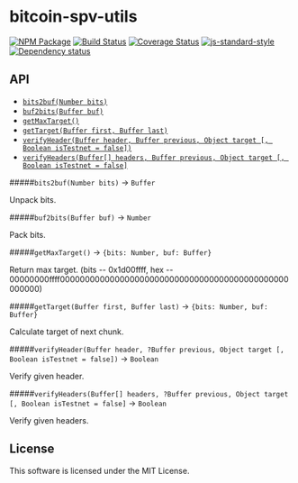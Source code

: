 # bitcoin-spv-utils

[![NPM Package](https://img.shields.io/npm/v/bitcoin-spv-utils.svg?style=flat-square)](https://www.npmjs.org/package/bitcoin-spv-utils)
[![Build Status](https://img.shields.io/travis/fanatid/bitcoin-spv-utils.svg?branch=master&style=flat-square)](https://travis-ci.org/fanatid/bitcoin-spv-utils)
[![Coverage Status](https://img.shields.io/coveralls/fanatid/bitcoin-spv-utils.svg?style=flat-square)](https://coveralls.io/r/fanatid/bitcoin-spv-utils)
[![js-standard-style](https://img.shields.io/badge/code%20style-standard-brightgreen.svg?style=flat-square)](https://github.com/feross/standard)
[![Dependency status](https://img.shields.io/david/fanatid/bitcoin-spv-utils.svg?style=flat-square)](https://david-dm.org/fanatid/bitcoin-spv-utils#info=dependencies)

## API

  - [`bits2buf(Number bits)`](#bits2bufnumber-bits---buffer)
  - [`buf2bits(Buffer buf)`](#buf2bitsbuffer-buf---number)
  - [`getMaxTarget()`](#getmaxtarget---bits-number-buf-buffer)
  - [`getTarget(Buffer first, Buffer last)`](#gettargetbuffer-first-buffer-last---bits-number-buf-buffer)
  - [`verifyHeader(Buffer header, Buffer previous, Object target [, Boolean isTestnet = false])`](#verifyheaderbuffer-header-buffer-previous-object-target--boolean-istestnet--false---boolean)
  - [`verifyHeaders(Buffer[] headers, Buffer previous, Object target [, Boolean isTestnet = false]`](#verifyheadersbuffer-headers-buffer-previous-object-target--boolean-istestnet--false---boolean)

#####`bits2buf(Number bits)` -> `Buffer`

Unpack bits.

#####`buf2bits(Buffer buf)` -> `Number`

Pack bits.

#####`getMaxTarget()` -> `{bits: Number, buf: Buffer}`

Return max target. (bits -- 0x1d00ffff, hex -- 00000000ffff0000000000000000000000000000000000000000000000000000)

#####`getTarget(Buffer first, Buffer last)` -> `{bits: Number, buf: Buffer}`

Calculate target of next chunk.

#####`verifyHeader(Buffer header, ?Buffer previous, Object target [, Boolean isTestnet = false])` -> `Boolean`

Verify given header.

#####`verifyHeaders(Buffer[] headers, ?Buffer previous, Object target [, Boolean isTestnet = false]` -> `Boolean`

Verify given headers.

## License

This software is licensed under the MIT License.
